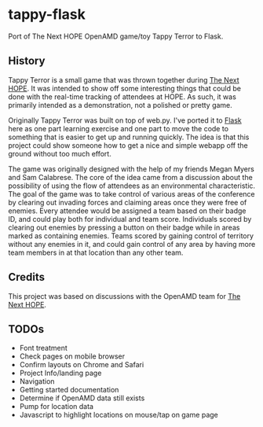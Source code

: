 tappy-flask
===========

Port of The Next HOPE OpenAMD game/toy Tappy Terror to Flask.


History
-------
Tappy Terror is a small game that was thrown together during [The Next HOPE](http://thenexthope.org). It was intended to show off some interesting things that could be done with the real-time tracking of attendees at HOPE. As such, it was primarily intended as a demonstration, not a polished or pretty game.

Originally Tappy Terror was built on top of web.py. I've ported it to [Flask](http://flask.pocoo.org/) here as one part learning exercise and one part to move the code to something that is easier to get up and running quickly. The idea is that this project could show someone how to get a nice and simple webapp off the ground without too much effort.

The game was originally designed with the help of my friends Megan Myers and Sam Calabrese. The core of the idea came from a discussion about the possibility of using the flow of attendees as an environmental characteristic. The goal of the game was to take control of various areas of the conference by clearing out invading forces and claiming areas once they were free of enemies. Every attendee would be assigned a team based on their badge ID, and could play both for individual and team score. Individuals scored by clearing out enemies by pressing a button on their badge while in areas marked as containing enemies. Teams scored by gaining control of territory without any enemies in it, and could gain control of any area by having more team members in at that location than any other team.

Credits
-------

This project was based on discussions with the OpenAMD team for [The Next HOPE](http://thenexthope.org).

TODOs
-----
- Font treatment
- Check pages on mobile browser
- Confirm layouts on Chrome and Safari
- Project Info/landing page
- Navigation
- Getting started documentation
- Determine if OpenAMD data still exists
- Pump for location data
- Javascript to highlight locations on mouse/tap on game page
